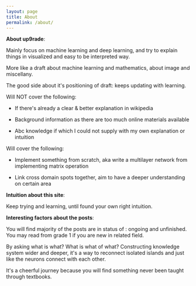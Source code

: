 ```yaml
---
layout: page
title: About
permalink: /about/
---
```


**About up9rade**:

Mainly focus on machine learning and deep learning, and try to explain things in visualized and easy to be interpreted way.

More like a draft about machine learning and mathematics, about image and miscellany.

The good side about it's positioning of draft: keeps updating with learning.

Will NOT cover the following:

* If there's already a clear & better explanation in wikipedia

* Background information as there are too much online materials available

* Abc knowledge if which I could not supply with my own explanation or intuition

Will cover the following:

* Implement something from scratch, aka write a multilayer network from implementing matrix operation

* Link cross domain spots together, aim to have a deeper understanding on certain area

**Intuition about this site**:

Keep trying and learning, until found your own right intuition.

**Interesting factors about the posts**:

You will find majority of the posts are in status of : ongoing and unfinished.
You may read from grade 1 if you are new in related field.

By asking what is what? What is what of what?
Constructing knowledge system wider and deeper, it's a way to reconnect isolated islands and just like the neurons connect with each other.

It's a cheerful journey because you will find something never been taught through textbooks.